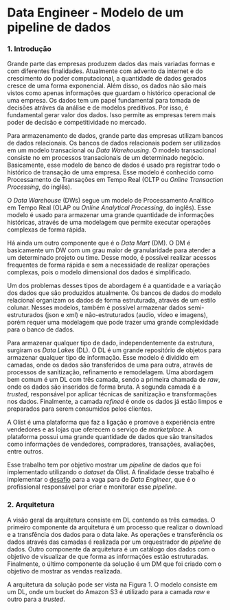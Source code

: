 # Data Engineer - Modelo de um pipeline de dados

### 1. Introdução

Grande parte das empresas produzem dados das mais variadas formas e com diferentes finalidades. Atualmente com advento da internet e do crescimento do poder computacional, a quantidade de dados gerados cresce de uma forma exponencial. Além disso, os dados não são mais vistos como apenas informações que guardam o histórico operacional de uma empresa. Os dados tem um papel fundamental para tomada de decisões atráves da análise e de modelos preditivos. Por isso, é fundamental gerar valor dos dados. Isso permite as empresas terem mais poder de decisão e competitividade no mercado.

Para armazenamento de dados, grande parte das empresas utilizam bancos de dados relacionais. Os bancos de dados relacionais podem ser utilizados em um modelo transacional ou *Data Warehousing*. O modelo transacional consiste no em processos transacionais de um determinado negócio. Basicamente, esse modelo de banco de dados é usado pra registrar todo o histórico de transação de uma empresa. Esse modelo é conhecido como Processamento de Transações em Tempo Real (OLTP ou *Online Transaction Processing*, do inglês).

O *Data Warehouse* (DWs) segue um modelo de Processamento Analítico em Tempo Real (OLAP ou *Online Analytical Processing*, do inglês). Esse modelo é usado para armazenar uma grande quantidade de informações históricas, através de uma modelagem que permite executar operações complexas de forma rápida.

Há ainda um outro componente que é o *Data Mart* (DM). O DM é basicamente um DW com um grau maior de granularidade para atender a um determinado projeto ou time. Desse modo, é possível realizar acessos frequentes de forma rápida e sem a necessidade de realizar operações complexas, pois o modelo dimensional dos dados é simplificado.

Um dos problemas desses tipos de abordagem é a quantidade e a variação dos dados que são produzidos atualmente. Os bancos de dados do modelo relacional organizam os dados de forma estruturada, através de um estilo colunar. Nesses modelos, também é possível armazenar dados semi-estruturados (json e xml) e não-estruturados (audio, vídeo e imagens), porém requer uma modelagem que pode trazer uma grande complexidade para o banco de dados.

Para armazenar qualquer tipo de dado, independentemente da estrutura, surgiram os *Data Lakes* (DL). O DL é um grande repositório de objetos para armazenar qualquer tipo de informação. Esse modelo é dividido em camadas, onde os dados são transferidos de uma para outra, através de processos de sanitização, refinamento e remodelagem. Uma abordagem bem comum é um DL com três camada, sendo a primeira chamada de *raw*, onde os dados são inseridos de forma bruta. A segunda camada é a *trusted*, responsável por aplicar técnicas de sanitização e transformações nos dados. Finalmente, a camada *refined* é onde os dados já estão limpos e preparados para serem consumidos pelos clientes.

A Olist é uma plataforma que faz a ligação e promove a experiência entre vendedores e as lojas que oferecem o serviço de *marketplace*. A plataforma possui uma grande quantidade de dados que são transitados como informações de vendedores, compradores, transações, avaliações, entre outros.

Esse trabalho tem por objetivo mostrar um *pipeline* de dados que foi implementado utilizando o *dataset* da Olist. A finalidade desse trabalho é implementar o [desafio](https://github.com/olist/work-at-olist-data) para a vaga para de *Data Engineer*, que é o profissional responsável por criar e monitorar esse *pipeline*.

### 2. Arquitetura

A visão geral da arquitetura consiste em DL contendo as três camadas. O primeiro componente da arquitetura é um processo que realizar o download e a transfência dos dados para o data lake. As operações e transferência os dados através das camadas é realizada por um orquestrador de *pipeline* de dados. Outro componente da arquitetura é um catálogo dos dados com o objetivo de visualizar de que forma as informações estão estruturadas. Finalmente, o último componente da solução é um DM que foi criado com o objetivo de mostrar as vendas realizada.

A arquitetura da solução pode ser vista na Figura 1. O modelo consiste em um DL, onde um bucket do Amazon S3 é utilizado para a camada *raw* e outro para a *trusted*.